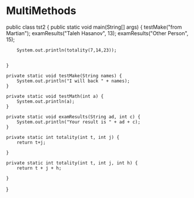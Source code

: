 # MultiMethods
public class tst2 {
    public static void main(String[] args) {
        testMake("from Martian");
        examResults("Taleh Hasanov", 13);
        examResults("Other Person", 15);

        System.out.println(totality(7,14,23));


    }

    private static void testMake(String names) {
        System.out.println("I will back " + names);
    }

    private static void testMath(int a) {
        System.out.println(a);
    }

    private static void examResults(String ad, int c) {
        System.out.println("Your result is " + ad + c);
    }

    private static int totality(int t, int j) {
        return t+j;

    }

    private static int totality(int t, int j, int h) {
        return t + j + h;

    }
}

